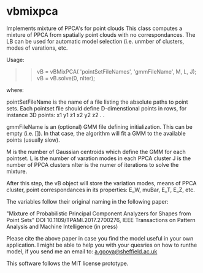 # vbmixpca
Implements mixture of PPCA's for point clouds
This class computes a mixture of PPCA from spatially point clouds with no correspondances.
The LB can be used for automatic model selection (i.e. unmber of clusters, modes of varations, etc.


Usage:

>> vB = vBMixPCA( 'pointSetFileNames', 'gmmFileName', M, L, J); 
>> vB = vB.solve(0, nIter);
 
where:
 
pointSetFileName is the name of a file listing the absolute paths to point sets. 
Each pointset file should define D-dimenstional points in rows, for instance 3D points: 
x1 y1 z1
x2 y2 z2
.
.

gmmFileName is an (optional) GMM file defining initialization. This can be empty (i.e. []). In that case, the algorithm will fit a GMM to the available points (usually slow). 

M is the number of Gaussian centroids which define the GMM for each pointset.
L is the number of varation modes in each PPCA cluster
J is the number of PPCA clusters
nIter is the numer of iterations to solve the mixture. 

After this step, the vB object will store the variation modes, means of PPCA cluster, point correspondances in its properties: E_W, muBar, E_T, E_Z, etc. 

The variables follow their original naming in the following paper:

"Mixture of Probabilistic Principal Component Analyzers for Shapes from Point Sets" 
DOI 10.1109/TPAMI.2017.2700276, 
IEEE Transactions on Pattern Analysis and Machine Intelligence (in press)
 
 
Please cite the above paper in case you find the model useful in your own application. I might be able to help you with your quesries on how to runthe model, if you send me an email to: a.gooya@sheffield.ac.uk 

This software follows the MIT license prototype.
